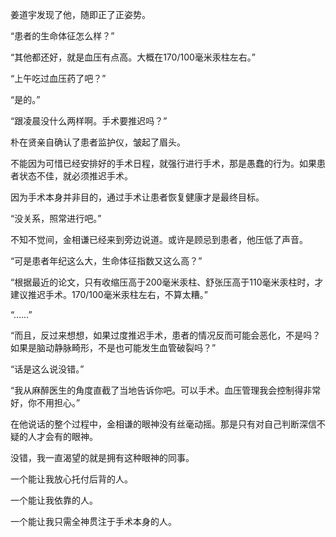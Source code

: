姜道宇发现了他，随即正了正姿势。

“患者的生命体征怎么样？”

“其他都还好，就是血压有点高。大概在170/100毫米汞柱左右。”

“上午吃过血压药了吧？”

“是的。”

“跟凌晨没什么两样啊。手术要推迟吗？”

朴在贤亲自确认了患者监护仪，皱起了眉头。

不能因为可惜已经安排好的手术日程，就强行进行手术，那是愚蠢的行为。如果患者状态不佳，就必须推迟手术。

因为手术本身并非目的，通过手术让患者恢复健康才是最终目标。

“没关系，照常进行吧。”

不知不觉间，金相谦已经来到旁边说道。或许是顾忌到患者，他压低了声音。

“可是患者年纪这么大，生命体征指数又这么高？”

“根据最近的论文，只有收缩压高于200毫米汞柱、舒张压高于110毫米汞柱时，才建议推迟手术。170/100毫米汞柱左右，不算太糟。”

“……”

“而且，反过来想想，如果过度推迟手术，患者的情况反而可能会恶化，不是吗？如果是脑动静脉畸形，不是也可能发生血管破裂吗？”

“话是这么说没错。”

“我从麻醉医生的角度直截了当地告诉你吧。可以手术。血压管理我会控制得非常好，你不用担心。”

在他说话的整个过程中，金相谦的眼神没有丝毫动摇。那是只有对自己判断深信不疑的人才会有的眼神。

没错，我一直渴望的就是拥有这种眼神的同事。

一个能让我放心托付后背的人。

一个能让我依靠的人。

一个能让我只需全神贯注于手术本身的人。